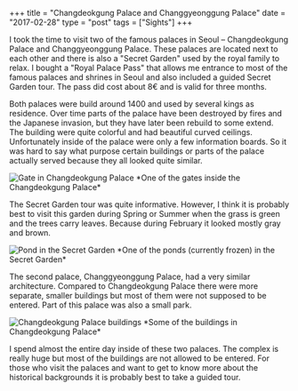 +++
title = "Changdeokgung Palace and Changgyeonggung Palace"
date = "2017-02-28"
type = "post"
tags = ["Sights"]
+++

I took the time to visit two of the famous palaces in Seoul – Changdeokgung Palace and Changgyeonggung Palace. These palaces are located next to each other and there is also a "Secret Garden" used by the royal family to relax. I bought a "Royal Palace Pass" that allows me entrance to most of the famous palaces and shrines in Seoul and also included a guided Secret Garden tour. The pass did cost about 8€ and is valid for three months.

Both palaces were build around 1400 and used by several kings as residence. Over time parts of the palace have been destroyed by fires and the Japanese invasion, but they have later been rebuild to some extend. The building were quite colorful and had beautiful curved ceilings. Unfortunately inside of the palace were only a few information boards. So it was hard to say what purpose certain buildings or parts of the palace actually served because they all looked quite similar.

<img src="https://c1.staticflickr.com/4/3776/32971333852_28d46b833b_z.jpg" alt="Gate in Changdeokgung Palace">
*One of the gates inside the Changdeokgung Palace*

The Secret Garden tour was quite informative. However, I think it is probably best to visit this garden during Spring or Summer when the grass is green and the trees carry leaves. Because during February it looked mostly gray and brown.

<img src="https://c1.staticflickr.com/3/2857/32988843572_2b0d073835_z.jpg" alt="Pond in the Secret Garden">
*One of the ponds (currently frozen) in the Secret Garden*

The second palace, Changgyeonggung Palace, had a very similar architecture. Compared to Changdeokgung Palace there were more separate, smaller buildings but most of them were not supposed to be entered. Part of this palace was also a small park.

<img src="https://c1.staticflickr.com/3/2851/32299641134_b4627d2f5d_z.jpg" alt="Changdeokgung Palace buildings">
*Some of the buildings in Changdeokgung Palace*

I spend almost the entire day inside of these two palaces. The complex is really huge but most of the buildings are not allowed to be entered. For those who visit the palaces and want to get to know more about the historical backgrounds it is probably best to take a guided tour.
